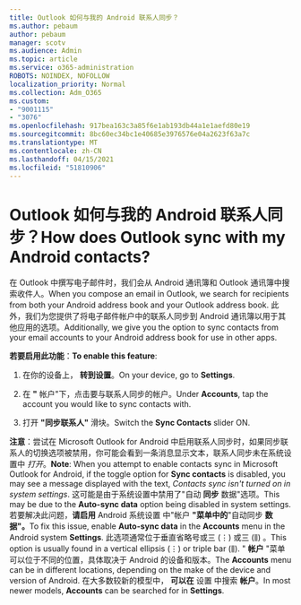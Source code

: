 ```yaml
---
title: Outlook 如何与我的 Android 联系人同步？
ms.author: pebaum
author: pebaum
manager: scotv
ms.audience: Admin
ms.topic: article
ms.service: o365-administration
ROBOTS: NOINDEX, NOFOLLOW
localization_priority: Normal
ms.collection: Adm_O365
ms.custom:
- "9001115"
- "3076"
ms.openlocfilehash: 917bea163c3a85f6e1ab193db44a1e1aefd80e19
ms.sourcegitcommit: 8bc60ec34bc1e40685e3976576e04a2623f63a7c
ms.translationtype: MT
ms.contentlocale: zh-CN
ms.lasthandoff: 04/15/2021
ms.locfileid: "51810906"
---
```

# <a name="how-does-outlook-sync-with-my-android-contacts"></a><span data-ttu-id="5b9e9-102">Outlook 如何与我的 Android 联系人同步？</span><span class="sxs-lookup"><span data-stu-id="5b9e9-102">How does Outlook sync with my Android contacts?</span></span>

<span data-ttu-id="5b9e9-103">在 Outlook 中撰写电子邮件时，我们会从 Android 通讯簿和 Outlook 通讯簿中搜索收件人。</span><span class="sxs-lookup"><span data-stu-id="5b9e9-103">When you compose an email in Outlook, we search for recipients from both your Android address book and your Outlook address book.</span></span> <span data-ttu-id="5b9e9-104">此外，我们为您提供了将电子邮件帐户中的联系人同步到 Android 通讯簿以用于其他应用的选项。</span><span class="sxs-lookup"><span data-stu-id="5b9e9-104">Additionally, we give you the option to sync contacts from your email accounts to your Android address book for use in other apps.</span></span> 
 
<span data-ttu-id="5b9e9-105">**若要启用此功能**：</span><span class="sxs-lookup"><span data-stu-id="5b9e9-105">**To enable this feature**:</span></span>
 
1. <span data-ttu-id="5b9e9-106">在你的设备上， **转到设置**。</span><span class="sxs-lookup"><span data-stu-id="5b9e9-106">On your device, go to **Settings**.</span></span>

2. <span data-ttu-id="5b9e9-107">在 **"** 帐户"下，点击要与联系人同步的帐户。</span><span class="sxs-lookup"><span data-stu-id="5b9e9-107">Under **Accounts**, tap the account you would like to sync contacts with.</span></span>

3. <span data-ttu-id="5b9e9-108">打开 **"同步联系人"** 滑块。</span><span class="sxs-lookup"><span data-stu-id="5b9e9-108">Switch the **Sync Contacts** slider ON.</span></span>
 
<span data-ttu-id="5b9e9-109">**注意**：尝试在 Microsoft Outlook for Android 中启用联系人同步时，如果同步联系人的切换选项被禁用，你可能会看到一条消息显示文本，联系人同步未在系统设置中 *打开*。</span><span class="sxs-lookup"><span data-stu-id="5b9e9-109">**Note**: When you attempt to enable contacts sync in Microsoft Outlook for Android, if the toggle option for **Sync contacts** is disabled, you may see a message displayed with the text, *Contacts sync isn't turned on in system settings*.</span></span> <span data-ttu-id="5b9e9-110">这可能是由于系统设置中禁用了"自动 **同步** 数据"选项。</span><span class="sxs-lookup"><span data-stu-id="5b9e9-110">This may be due to the **Auto-sync data** option being disabled in system settings.</span></span> <span data-ttu-id="5b9e9-111">若要解决此问题，**请启用** Android 系统设置 中"帐户 **"菜单中的**"自动同步 **数据"。**</span><span class="sxs-lookup"><span data-stu-id="5b9e9-111">To fix this issue, enable  **Auto-sync data** in the  **Accounts** menu in the Android system  **Settings**.</span></span> <span data-ttu-id="5b9e9-112">此选项通常位于垂直省略号或三 (⋮) 或三 (⫼) 。</span><span class="sxs-lookup"><span data-stu-id="5b9e9-112">This option is usually found in a vertical ellipsis (⋮) or triple bar (⫼).</span></span> <span data-ttu-id="5b9e9-113">"  **帐户** "菜单可以位于不同的位置，具体取决于 Android 的设备和版本。</span><span class="sxs-lookup"><span data-stu-id="5b9e9-113">The  **Accounts** menu can be in different locations, depending on the make of the device and version of Android.</span></span> <span data-ttu-id="5b9e9-114">在大多数较新的模型中， **可以在** 设置 中搜索 **帐户**。</span><span class="sxs-lookup"><span data-stu-id="5b9e9-114">In most newer models, **Accounts** can be searched for in **Settings**.</span></span>